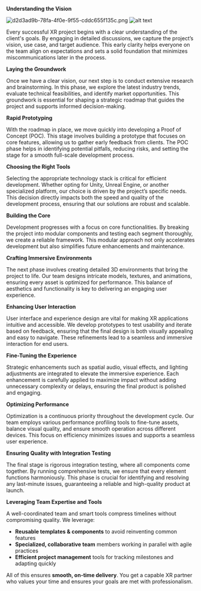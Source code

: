 **Understanding the Vision**

![d2d3ad9b-78fa-4f0e-9f55-cddc655f135c.png](attachment:7d36068c-30a3-4f4a-8605-07d294aa00de:d2d3ad9b-78fa-4f0e-9f55-cddc655f135c.png)
![alt text](<Screenshot 2025-04-04 at 11.49.24 AM.png>)

Every successful XR project begins with a clear understanding of the client's goals. By engaging in detailed discussions, we capture the project’s vision, use case, and target audience. This early clarity helps everyone on the team align on expectations and sets a solid foundation that minimizes miscommunications later in the process.

**Laying the Groundwork**

Once we have a clear vision, our next step is to conduct extensive research and brainstorming. In this phase, we explore the latest industry trends, evaluate technical feasibilities, and identify market opportunities. This groundwork is essential for shaping a strategic roadmap that guides the project and supports informed decision-making.

**Rapid Prototyping**

With the roadmap in place, we move quickly into developing a Proof of Concept (POC). This stage involves building a prototype that focuses on core features, allowing us to gather early feedback from clients. The POC phase helps in identifying potential pitfalls, reducing risks, and setting the stage for a smooth full-scale development process.

**Choosing the Right Tools**

Selecting the appropriate technology stack is critical for efficient development. Whether opting for Unity, Unreal Engine, or another specialized platform, our choice is driven by the project’s specific needs. This decision directly impacts both the speed and quality of the development process, ensuring that our solutions are robust and scalable.

**Building the Core**

Development progresses with a focus on core functionalities. By breaking the project into modular components and testing each segment thoroughly, we create a reliable framework. This modular approach not only accelerates development but also simplifies future enhancements and maintenance.

**Crafting Immersive Environments**

The next phase involves creating detailed 3D environments that bring the project to life. Our team designs intricate models, textures, and animations, ensuring every asset is optimized for performance. This balance of aesthetics and functionality is key to delivering an engaging user experience.

**Enhancing User Interaction**

User interface and experience design are vital for making XR applications intuitive and accessible. We develop prototypes to test usability and iterate based on feedback, ensuring that the final design is both visually appealing and easy to navigate. These refinements lead to a seamless and immersive interaction for end users.

**Fine-Tuning the Experience**

Strategic enhancements such as spatial audio, visual effects, and lighting adjustments are integrated to elevate the immersive experience. Each enhancement is carefully applied to maximize impact without adding unnecessary complexity or delays, ensuring the final product is polished and engaging.

**Optimizing Performance**

Optimization is a continuous priority throughout the development cycle. Our team employs various performance profiling tools to fine-tune assets, balance visual quality, and ensure smooth operation across different devices. This focus on efficiency minimizes issues and supports a seamless user experience.

**Ensuring Quality with Integration Testing**

The final stage is rigorous integration testing, where all components come together. By running comprehensive tests, we ensure that every element functions harmoniously. This phase is crucial for identifying and resolving any last-minute issues, guaranteeing a reliable and high-quality product at launch.

**Leveraging Team Expertise and Tools**

A well-coordinated team and smart tools compress timelines without compromising quality. We leverage:

- **Reusable templates & components** to avoid reinventing common features
- **Specialized, collaborative team** members working in parallel with agile practices
- **Efficient project management** tools for tracking milestones and adapting quickly

All of this ensures **smooth, on-time delivery**. You get a capable XR partner who values your time and ensures your goals are met with professionalism.